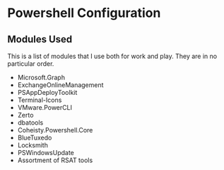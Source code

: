 # Powershell Configuration

## Modules Used

This is a list of modules that I use both for work and play. They are in no particular order.

- Microsoft.Graph
- ExchangeOnlineManagement
- PSAppDeployToolkit
- Terminal-Icons
- VMware.PowerCLI
- Zerto
- dbatools
- Coheisty.Powershell.Core
- BlueTuxedo
- Locksmith
- PSWindowsUpdate
- Assortment of RSAT tools

